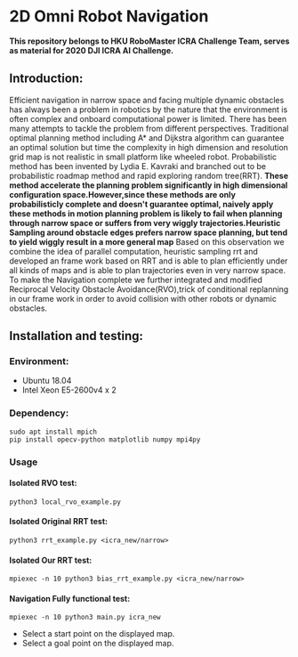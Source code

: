 # 2D Omni Robot Navigation
**This repository belongs to HKU RoboMaster ICRA Challenge Team, serves as material for 2020 DJI ICRA AI Challenge.**
## Introduction:
Efficient navigation in narrow space and facing multiple dynamic obstacles has always been a problem in robotics by the nature that the environment is often complex and onboard computational power is limited. There has been many attempts to tackle the problem from different perspectives. Traditional optimal planning method including A* and Dijkstra algorithm can guarantee an optimal solution but time the complexity in high dimension and resolution grid map is not realistic in small platform like wheeled robot. Probabilistic method has been invented by Lydia E. Kavraki and branched out to be probabilistic roadmap method and rapid exploring random tree(RRT). **These method accelerate the planning problem significantly in high dimensional configuration space.However,since these methods are only probabilisticly complete and doesn't guarantee optimal, naively apply these methods in motion planning problem is likely to fail when planning through narrow space or suffers from very wiggly trajectories.Heuristic Sampling around obstacle edges prefers narrow space planning, but tend to yield wiggly result in a more general map** Based on this observation  we combine the idea of parallel computation, heuristic sampling rrt and developed an frame work based on RRT and is able to plan efficiently under all kinds of maps and is able to plan trajectories even in very narrow space. To make the Navigation complete we further integrated and modified  Reciprocal Velocity Obstacle Avoidance(RVO),trick of conditional replanning in our frame work in order to avoid collision with other robots or dynamic obstacles.
## Installation and testing:
### Environment:
- Ubuntu 18.04
- Intel Xeon E5-2600v4 x 2
### Dependency:
```
sudo apt install mpich
pip install opecv-python matplotlib numpy mpi4py
```
### Usage
#### Isolated RVO test:
```
python3 local_rvo_example.py
```
#### Isolated Original RRT test:
```
python3 rrt_example.py <icra_new/narrow>
```
#### Isolated Our RRT test:
```
mpiexec -n 10 python3 bias_rrt_example.py <icra_new/narrow>
```
#### Navigation Fully functional test:
```
mpiexec -n 10 python3 main.py icra_new
```
- Select a start point on the displayed map.
- Select a goal point on the displayed map.
